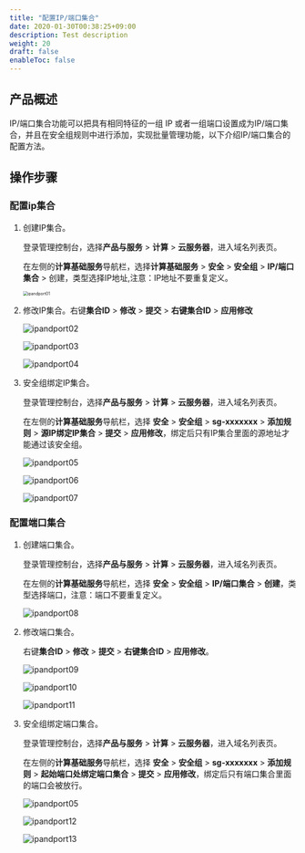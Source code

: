 ```yaml
---
title: "配置IP/端口集合"
date: 2020-01-30T00:38:25+09:00
description: Test description
weight: 20
draft: false
enableToc: false 
---
```


## 产品概述

IP/端口集合功能可以把具有相同特征的一组 IP 或者一组端口设置成为IP/端口集合，并且在安全组规则中进行添加，实现批量管理功能，以下介绍IP/端口集合的配置方法。

## 操作步骤

### 配置ip集合

1. 创建IP集合。

   登录管理控制台，选择**产品与服务** > **计算** > **云服务器**，进入域名列表页。

   在左侧的**计算基础服务**导航栏，选择**计算基础服务**  >  **安全**  >  **安全组**  >  **IP/端口集合**  >  创建，类型选择IP地址,注意：IP地址不要重复定义。
   
   <img src="../../../_images/ipandport01.png" alt="ipandport01" style="zoom:50%;" />
   
2. 修改IP集合。右键**集合ID**  >  **修改**  >  **提交**  >  **右键集合ID**  >  **应用修改**

   ![ipandport02](../../../_images/ipandport02.png)

   ![ipandport03](../../../_images/ipandport03.png)

   ![ipandport04](../../../_images/ipandport04.png)

3. 安全组绑定IP集合。

   登录管理控制台，选择**产品与服务** > **计算** > **云服务器**，进入域名列表页。

   在左侧的**计算基础服务**导航栏，选择 **安全**  >  **安全组**  >  **sg-xxxxxxx** >  **添加规则**  >  **源IP绑定IP集合**  >  **提交**  >  **应用修改**，绑定后只有IP集合里面的源地址才能通过该安全组。

   ![ipandport05](../../../_images/ipandport05.png)

   ![ipandport06](../../../_images/ipandport06.png)

   ![ipandport07](../../../_images/ipandport07.png)

### 配置端口集合

1. 创建端口集合。

   登录管理控制台，选择**产品与服务** > **计算** > **云服务器**，进入域名列表页。

   在左侧的**计算基础服务**导航栏，选择 **安全**  >  **安全组**  >  **IP/端口集合**  >  **创建**，类型选择端口，注意：端口不要重复定义。
   
   ![ipandport08](../../../_images/ipandport01.png)
   
2. 修改端口集合。

   右键**集合ID**  >  **修改**  >  **提交**  >  **右键集合ID**  >  **应用修改**。

   ![ipandport09](../../../_images/ipandport02.png)

   ![ipandport10](../../../_images/ipandport10.png)

   ![ipandport11](../../../_images/ipandport04.png)

3. 安全组绑定端口集合。

   登录管理控制台，选择**产品与服务** > **计算** > **云服务器**，进入域名列表页。

   在左侧的**计算基础服务**导航栏，选择 **安全**  >  **安全组**  >  **sg-xxxxxxx**  >  **添加规则**  >  **起始端口处绑定端口集合**  >  **提交**  >  **应用修改**，绑定后只有端口集合里面的端口会被放行。

   ![ipandport05](../../../_images/ipandport05.png)

   ![ipandport12](../../../_images/ipandport06.png)

   ![ipandport13](../../../_images/ipandport07.png)